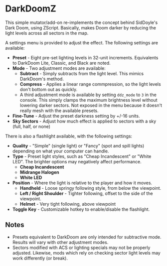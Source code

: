 # DarkDoomZ
This simple mutator/add-on re-implements the concept behind SidDoyle's Dark Doom, using ZScript. Basically, makes Doom darker by reducing the light levels across all sectors in the map.

A settings menu is provided to adjust the effect. The following settings are available:

* **Preset** - Eight pre-set lighting levels in 32-unit increments. Equivalents to DarkDoom Lite, Classic, and Black are noted.
* **Mode** - Two adjustment modes are available:
  * **Subtract** - Simply subtracts from the light level. This mimics DarkDoom's method.
  * **Compress** - Applies a linear range commpression, so the light levels don't bottom out as quickly.
  * A third adjustment mode is available by setting `ddz_mode` to `3` in the console. This simply clamps the maximum brightness level without lowering darker sectors. Not exposed in the menu because it doesn't really mesh with the available presets.
* **Fine-Tune** - Adjust the preset darkness setting by +/-16 units.
* **Sky Sectors** - Adjust how much effect is applied to sectors with a sky (full, half, or none)

There is also a flashlight available, with the following settings:

* **Quality** - "Simple" (single light) or "Fancy" (spot and spill lights) depending on what your computer can handle.
* **Type** - Preset light styles, such as "Cheap Incandescent" or "White LED". The brighter options may negatively affect performance.
  * **Cheap Incandescent**
  * **Midrange Halogen**
  * **White LED**
* **Position** - Where the light is relative to the player and how it moves.
  * **Handheld** - Loose springy following style, from below the viewpoint.
  * **Left / Right Shoulder** - Tighter following, offset to the side of the viewpoint.
  * **Helmet** - Very tight following, above viewpoint
* **Toggle Key** - Customizable hotkey to enable/disable the flashlight.

## Notes

* Presets equivalent to DarkDoom are only intended for subtractive mode. Results will vary with other adjustment modes.
* Sectors modified with ACS or lighting specials may not be properly adjusted. Likewise, mods which rely on checking sector light levels may work differently (or break).
